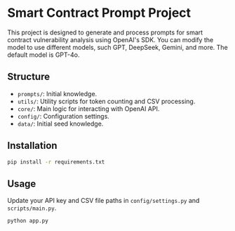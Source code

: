 # Smart Contract Prompt Project

This project is designed to generate and process prompts for smart contract vulnerability analysis using OpenAI's SDK. You can modify the model to use different models, such GPT, DeepSeek, Gemini, and more. The default model is GPT-4o.

## Structure

- `prompts/`: Initial knowledge.
- `utils/`: Utility scripts for token counting and CSV processing.
- `core/`: Main logic for interacting with OpenAI API.
- `config/`: Configuration settings.
- `data/`: Initial seed knowledge.

## Installation

```bash
pip install -r requirements.txt
```

## Usage

Update your API key and CSV file paths in `config/settings.py` and `scripts/main.py`.

```bash
python app.py
```